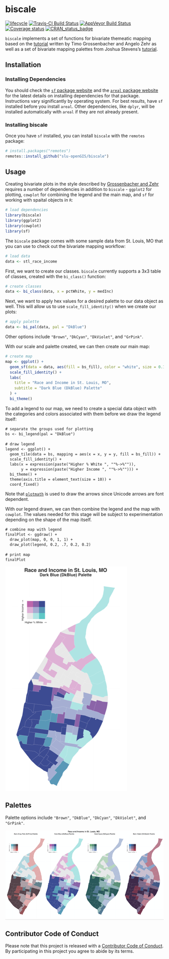 
<!-- README.md is generated from README.Rmd. Please edit that file -->

# biscale

[![lifecycle](https://img.shields.io/badge/lifecycle-experimental-orange.svg)](https://www.tidyverse.org/lifecycle/#experimental)
[![Travis-CI Build
Status](https://travis-ci.org/slu-openGIS/biscale.svg?branch=master)](https://travis-ci.org/slu-openGIS/biscale)
[![AppVeyor Build
Status](https://ci.appveyor.com/api/projects/status/github/slu-openGIS/biscale?branch=master&svg=true)](https://ci.appveyor.com/project/chris-prener/biscale)
[![Coverage
status](https://codecov.io/gh/slu-openGIS/biscale/branch/master/graph/badge.svg)](https://codecov.io/github/slu-openGIS/biscale?branch=master)
[![CRAN\_status\_badge](http://www.r-pkg.org/badges/version/biscale)](https://cran.r-project.org/package=biscale)

`biscale` implements a set of functions for bivariate themeatic mapping
based on the
[tutorial](https://timogrossenbacher.ch/2019/04/bivariate-maps-with-ggplot2-and-sf/)
written by Timo Grossenbacher and Angelo Zehr as well as a set of
bivariate mapping palettes from Joshua Stevens’s
[tutorial](http://www.joshuastevens.net/cartography/make-a-bivariate-choropleth-map/).

## Installation

### Installing Dependencies

You should check the [`sf` package
website](https://r-spatial.github.io/sf/) and the [`areal` package
website](https://slu-openGIS.github.io/areal/) for the latest details on
installing dependencies for that package. Instructions vary
significantly by operating system. For best results, have `sf` installed
before you install `areal`. Other dependencies, like `dplyr`, will be
installed automatically with `areal` if they are not already present.

### Installing biscale

Once you have `sf` installed, you can install `biscale` with the
`remotes` package:

``` r
# install.packages("remotes")
remotes::install_github("slu-openGIS/biscale")
```

## Usage

Creating bivariate plots in the style described by [Grossenbacher and
Zehr](https://timogrossenbacher.ch/2019/04/bivariate-maps-with-ggplot2-and-sf/)
requires a number of dependencies in addition to `biscale` - `ggplot2`
for plotting, `cowplot` for combining the legend and the main map, and
`sf` for working with spaital objects in `R`:

``` r
# load dependencies
library(biscale)
library(ggplot2)
library(cowplot)
library(sf)
```

The `biscale` package comes with some sample data from St. Louis, MO
that you can use to check out the bivariate mapping workflow:

``` r
# load data
data <- stl_race_income
```

First, we want to create our classes. `biscale` currently supports a 3x3
table of classes, created with the `bi_class()` function:

``` r
# create classes
data <- bi_class(data, x = pctWhite, y = medInc)
```

Next, we want to apply hex values for a desired palette to our data
object as well. This will allow us to use `scale_fill_identity()` when
we create our plots:

``` r
# apply palette
data <- bi_pal(data, pal = "DkBlue")
```

Other options include `"Brown"`, `"DkCyan"`, `"DkViolet"`, and
`"GrPink"`.

With our scale and palette created, we can then create our main map:

``` r
# create map
map <- ggplot() +
  geom_sf(data = data, aes(fill = bs_fill), color = "white", size = 0.1) +
  scale_fill_identity() +
  labs(
    title = "Race and Income in St. Louis, MO",
    subtitle = "Dark Blue (DkBlue) Palette"
  ) +
  bi_theme()
```

To add a legend to our map, we need to create a special data object with
the categories and colors associated with them before we draw the legend
itself:

    # separate the groups used for plotting
    bs <- bi_legend(pal = "DkBlue")
    
    # draw legend
    legend <- ggplot() +
      geom_tile(data = bs, mapping = aes(x = x, y = y, fill = bs_fill)) +
      scale_fill_identity() +
      labs(x = expression(paste("Higher % White ", ""%->%"")),
           y = expression(paste("Higher Income ", ""%->%""))) +
      bi_theme() +
      theme(axis.title = element_text(size = 10)) +
      coord_fixed()

Note that
[`plotmath`](https://stat.ethz.ch/R-manual/R-devel/library/grDevices/html/plotmath.html)
is used to draw the arrows since Unicode arrows are font dependent.

With our legend drawn, we can then combine the legend and the map with
`cowplot`. The values needed for this stage will be subject to
experimentation depending on the shape of the map itself.

    # combine map with legend
    finalPlot <- ggdraw() +
      draw_plot(map, 0, 0, 1, 1) +
      draw_plot(legend, 0.2, .7, 0.2, 0.2)
    
    # print map
    finalPlot

![](man/figures/dkblue.png)

## Palettes

Palette options include `"Brown"`, `"DkBlue"`, `"DkCyan"`, `"DkViolet"`,
and `"GrPink"`.

![](man/figures/preview.png)

## Contributor Code of Conduct

Please note that this project is released with a [Contributor Code of
Conduct](.github/CODE_OF_CONDUCT.md). By participating in this project
you agree to abide by its terms.
